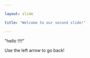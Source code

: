 ```yaml
---

layout: slide

title: "Welcome to our second slide!"

---
```


"hello !!!!"

Use the left arrow to go back!
